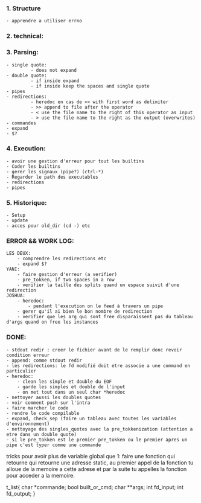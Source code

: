 ### 1. Structure
    - apprendre a utiliser errno

### 2. technical:

### 3. Parsing:
    - single quote:
             - does not expand
    - double quote:
             - if inside expand
             - if inside keep the spaces and single quote
    - pipes
    - redirections:
             - heredoc en cas de << with first word as delimiter
             - >> append to file after the operator
             - < use the file name to the right of this operator as input
             - > use the file name to the right as the output (overwrites)
    - commandes
    - expand
    - $?

### 4. Execution:
    - avoir une gestion d'erreur pour tout les builtins
    - Coder les builtins
    - gerer les signaux (pipe?) (ctrl-*)
    - Regarder le path des executables
    - redirections
    - pipes

### 5. Historique:
    - Setup
    - update
    - acces pour old_dir (cd -) etc

### ERROR && WORK LOG:
    LES DEUX:
        - comprendre les redirections etc
        - expand $?
    YANI:
        - faire gestion d'erreur (a verifier)
        - pre_tokken, if two spaces in a row
        - verifier la taille des splits quand un espace suivit d'une redirection
    JOSHUA:
        - heredoc: 
            - pendant l'execution on le feed à travers un pipe
        - gerer qu'il ai bien le bon nombre de redirection
        - verifier que les arg qui sont free disparaissent pas du tableau d'args quand on free les instances

### DONE:

    - stdout redir : creer le fichier avant de le remplir donc revoir condition erreur 
    - append: comme stdout redir
    - les redirections: le fd modifié doit etre associe a une command en particulier
    - heredoc: 
        - clean les simple et double du EOF
        - garde les simples et double de l'input
        - on met tout dans un seul char *heredoc
    - nettoyer aussi les doubles quotes
    - voir comment push sur l'intra
    - faire marcher le code 
    - rendre le code compilable
    - expand, check_sep (faire un tableau avec toutes les variables d'environnement)
    - nettoyage des singles_quotes avec la pre_tokkenization (attention a etre dans un double quote)
    - si le pre_tokken est le premier pre_tokken ou le premier apres un pipe c'est typer comme une commande

tricks pour avoir plus de variable global que 1: faire une fonction qui retourne qui retourne une adresse static, au
premier appel de la fonction tu alloue de la memoire a cette adrese et par la suite tu appelles la fonction pour acceder a la memoire.

t_list{
    char *commande;
    bool built_or_cmd;
    char **args;
    int fd_input;
    int fd_output;
}